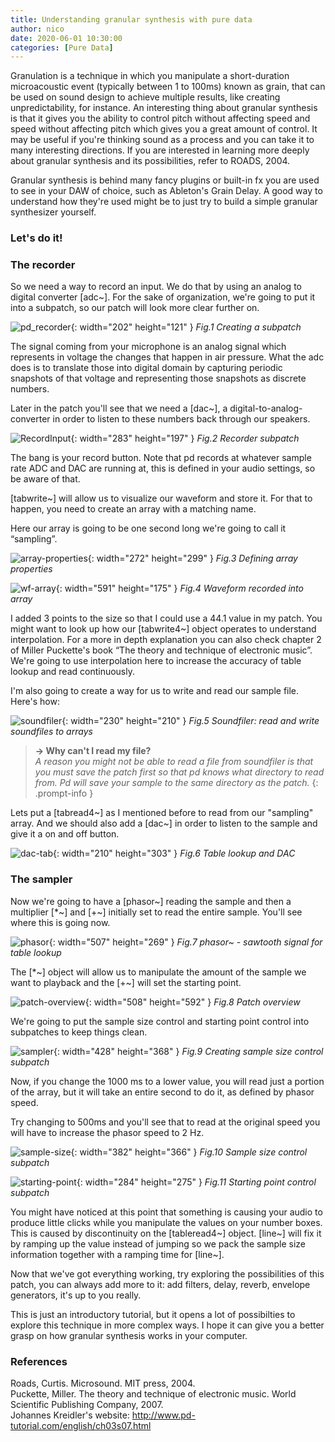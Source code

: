 ```yaml
---
title: Understanding granular synthesis with pure data
author: nico
date: 2020-06-01 10:30:00
categories: [Pure Data]
---
```


  
Granulation is a technique in which you manipulate a short-duration microacoustic event (typically between 1 to 100ms) known as grain, that can be used on sound design to achieve multiple results, like creating unpredictability, for instance. An interesting thing about granular synthesis is that it gives you the ability to control pitch without affecting speed and speed without affecting pitch which gives you a great amount of control. It may be useful if you're thinking sound as a process and you can take it to many interesting directions. If you are interested in learning more deeply about granular synthesis and its possibilities, refer to ROADS, 2004.


Granular synthesis is behind many fancy plugins or built-in fx you are used to see in your DAW of choice, such as Ableton's Grain Delay. A good way to understand how they're used might be to just try to build a simple granular synthesizer yourself.

<h3 data-toc-skip>Let's do it!</h3>

### The recorder

So we need a way to record an input. We do that by using an analog to digital converter [adc~]. For the sake of organization, we're going to put it into a subpatch, so our patch will look more clear further on.


![pd_recorder](https://raw.githubusercontent.com/nico-audio/nico-audio.github.io/main/_posts/img/GranularSynth/pd_recorder.png){: width="202" height="121" }
_Fig.1 Creating a subpatch_

The signal coming from your microphone is an analog signal which represents in voltage the changes that happen in air pressure. What the adc does is to translate those into digital domain by capturing periodic snapshots of that voltage and representing those snapshots as discrete numbers.

Later in the patch you'll see that we need a [dac~], a digital-to-analog-converter in order to listen to these numbers back through our speakers.

![RecordInput](https://raw.githubusercontent.com/nico-audio/nico-audio.github.io/main/_posts/img/GranularSynth/Fig2_RecordInput.png){: width="283" height="197" }
_Fig.2 Recorder subpatch_

The bang is your record button. Note that pd records at whatever sample rate ADC and DAC are running at, this is defined in your audio settings, so be aware of that.

[tabwrite~] will allow us to visualize our waveform and store it. For that to happen, you need to create an array with a matching name.

Here our array is going to be one second long we're going to call it “sampling”.

![array-properties](https://raw.githubusercontent.com/nico-audio/nico-audio.github.io/main/_posts/img/GranularSynth/Fig3_array-properties.JPG){: width="272" height="299" }
_Fig.3 Defining array properties_

![wf-array](https://raw.githubusercontent.com/nico-audio/nico-audio.github.io/main/_posts/img/GranularSynth/Fig4_array.JPG){: width="591" height="175" }
_Fig.4 Waveform recorded into array_

I added 3 points to the size so that I could use a 44.1 value in my patch. You might want to look up how our [tabwrite4~] object operates to understand interpolation. For a more in depth explanation you can also check chapter 2 of Miller Puckette's book “The theory and technique of electronic music”. We're going to use interpolation here to increase the accuracy of table lookup and read continuously.

I'm also going to create a way for us to write and read our sample file. Here's how:

![soundfiler](https://raw.githubusercontent.com/nico-audio/nico-audio.github.io/main/_posts/img/GranularSynth/Fig5_soundfiler.png){: width="230" height="210" }
_Fig.5 Soundfiler: read and write soundfiles to arrays_


> **→ Why can't I read my file?**\
*A reason you might not be able to read a file from soundfiler is that you must save the patch first so that pd knows what directory to read from. Pd will save your sample to the same directory as the patch.*
{: .prompt-info }

Lets put a [tabread4~] as I mentioned before to read from our "sampling" array. And we should also add a [dac~] in order to listen to the sample and give it a on and off button.

![dac-tab](https://raw.githubusercontent.com/nico-audio/nico-audio.github.io/main/_posts/img/GranularSynth/Fig6_dac-tab.JPG){: width="210" height="303" }
_Fig.6 Table lookup and DAC_

### The sampler

Now we're going to have a [phasor~] reading the sample and then a multiplier [\*~] and [+~] initially set to read the entire sample. You'll see where this is going now.

![phasor](https://raw.githubusercontent.com/nico-audio/nico-audio.github.io/main/_posts/img/GranularSynth/Fig7_phasor.png){: width="507" height="269" }
_Fig.7 phasor~ - sawtooth signal for table lookup_

The [\*~] object will allow us to manipulate the amount of the sample we want to playback and the [+~] will set the starting point.

![patch-overview](https://raw.githubusercontent.com/nico-audio/nico-audio.github.io/main/_posts/img/GranularSynth/Fig8_patch-overview.JPG){: width="508" height="592" }
_Fig.8 Patch overview_

We're going to put the sample size control and starting point control into subpatches to keep things clean.

![sampler](https://raw.githubusercontent.com/nico-audio/nico-audio.github.io/main/_posts/img/GranularSynth/Fig9_sampler.JPG){: width="428" height="368" }
_Fig.9 Creating sample size control subpatch_

Now, if you change the 1000 ms to a lower value, you will read just a portion of the array, but it will take an entire second to do it, as defined by phasor speed.

Try changing to 500ms and you'll see that to read at the original speed you will have to increase the phasor speed to 2 Hz.

![sample-size](https://raw.githubusercontent.com/nico-audio/nico-audio.github.io/main/_posts/img/GranularSynth/Fig10_samplesize-subpatch.JPG){: width="382" height="366" }
_Fig.10 Sample size control subpatch_


![starting-point](https://raw.githubusercontent.com/nico-audio/nico-audio.github.io/main/_posts/img/GranularSynth/Fig11_samplesizesub.png){: width="284" height="275" }
_Fig.11 Starting point control subpatch_


You might have noticed at this point that something is causing your audio to produce little clicks while you manipulate the values on your number boxes. This is caused by discontinuity on the [tableread4~] object. [line~] will fix it by ramping up the value instead of jumping so we pack the sample size information together with a ramping time for [line~].

Now that we've got everything working, try exploring the possibilities of this patch, you can always add more to it: add filters, delay, reverb, envelope generators, it's up to you really.

This is just an introductory tutorial, but it opens a lot of possibilties to explore this technique in more complex ways. I hope it can give you a better grasp on how granular synthesis works in your computer.

### References

Roads, Curtis. Microsound. MIT press, 2004.\
Puckette, Miller. The theory and technique of electronic music. World Scientific Publishing Company, 2007.\
Johannes Kreidler's website: <http://www.pd-tutorial.com/english/ch03s07.html>

